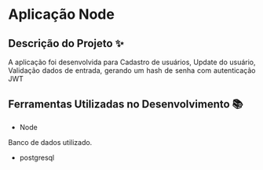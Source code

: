 # Aplicação Node

## Descrição do Projeto :sparkles:

<p align="justify">A aplicação foi desenvolvida para Cadastro de usuários, Update do usuário, Validação dados de entrada, gerando um hash de senha com autenticação JWT<p/>

## Ferramentas Utilizadas no Desenvolvimento :books:
* Node

Banco de dados utilizado.
* postgresql
